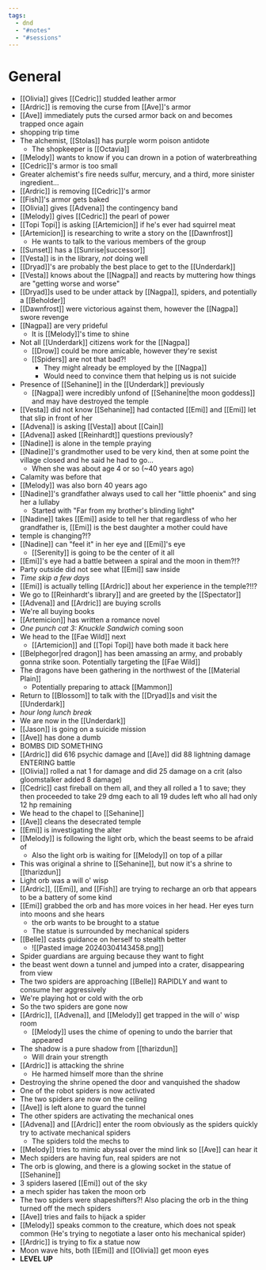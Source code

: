 ```yaml
---
tags:
  - dnd
  - "#notes"
  - "#sessions"
---
```

# General
- [[Olivia]] gives [[Cedric]] studded leather armor
- [[Ardric]] is removing the curse from [[Ave]]'s armor
- [[Ave]] immediately puts the cursed armor back on and becomes trapped once again
- shopping trip time
- The alchemist, [[Stolas]] has purple worm poison antidote
	- The shopkeeper is [[Octavia]]
-  [[Melody]] wants to know if you can drown in a potion of waterbreathing
- [[Cedric]]'s armor is too small
- Greater alchemist's fire needs sulfur, mercury, and a third, more sinister ingredient...
- [[Ardric]] is removing [[Cedric]]'s armor
- [[Fish]]'s armor gets baked
- [[Olivia]] gives [[Advena]] the contingency band
- [[Melody]] gives [[Cedric]] the pearl of power
- [[Topi Topi]] is asking [[Artemicion]] if he's ever had squirrel meat
- [[Artemicion]] is researching to write a story on the [[Dawnfrost]]
	- He wants to talk to the various members of the group
- [[Sunset]] has a [[Sunrise|successor]]
- [[Vesta]] is in the library, *not* doing well
- [[Dryad]]'s are probably the best place to get to the [[Underdark]]
- [[Vesta]] knows about the [[Nagpa]] and reacts by muttering how things are "getting worse and worse"
- [[Dryad]]s used to be under attack by [[Nagpa]],  spiders, and potentially a [[Beholder]]
- [[Dawnfrost]] were victorious against them, however the [[Nagpa]] swore revenge
- [[Nagpa]] are very prideful
	- It is [[Melody]]'s time to shine
- Not all [[Underdark]] citizens work for the [[Nagpa]]
	- [[Drow]] could be more amicable, however they're sexist
	- [[Spiders]] are not that bad?!
		- They might already be employed by the [[Nagpa]]
		- Would need to convince them that helping us is not suicide
- Presence of [[Sehanine]] in the [[Underdark]] previously
	- [[Nagpa]] were incredibly unfond of [[Sehanine|the moon goddess]] and may have destroyed the temple
- [[Vesta]] did not know [[Sehanine]] had contacted [[Emi]] and [[Emi]] let that slip in front of her
- [[Advena]] is asking [[Vesta]] about [[Cain]]
- [[Advena]] asked [[Reinhardt]] questions previously?
- [[Nadine]] is alone in the temple praying
- [[Nadine]]'s grandmother used to be very kind, then at some point the village closed and he said he had to go...
	- When she was about age 4 or so (~40 years ago)
- Calamity was before that
- [[Melody]] was also born 40 years ago
- [[Nadine]]'s grandfather always used to call her "little phoenix" and sing her a lullaby
	- Started with "Far from my brother's blinding light"
- [[Nadine]] takes [[Emi]] aside to tell her that regardless of who her grandfather is, [[Emi]] is the best daughter a mother could have
- temple is changing?!?
- [[Nadine]] can "feel it" in her eye and [[Emi]]'s eye
	- [[Serenity]] is going to be the center of it all
- [[Emi]]'s eye had a battle between a spiral and the moon in them?!?
- Party outside did not see what [[Emi]] saw inside
- *Time skip a few days*
- [[Emi]] is actually telling [[Ardric]] about her experience in the temple?!!?
- We go to [[Reinhardt's library]] and are greeted by the [[Spectator]]
- [[Advena]] and [[Ardric]] are buying scrolls
- We're all buying books
- [[Artemicion]] has written a romance novel
- *One punch cat 3: Knuckle Sandwich* coming soon
- We head to the [[Fae Wild]] next
	- [[Artemicion]] and [[Topi Topi]] have both made it back here
- [[Belphegor|red dragon]] has been amassing an army, and probably gonna strike soon. Potentially targeting the [[Fae Wild]]
- The dragons have been gathering in the northwest of the [[Material Plain]]
	- Potentially preparing to attack [[Mammon]]
- Return to [[Blossom]] to talk with the [[Dryad]]s and visit the [[Underdark]]
- *hour long lunch break*
- We are now in the [[Underdark]]
- [[Jason]] is going on a suicide mission
- [[Ave]] has done a dumb
- BOMBS DID SOMETHING
- [[Ardric]] did 616 psychic damage and [[Ave]] did 88 lightning damage ENTERING battle
- [[Olivia]] rolled a nat 1 for damage and did 25 damage on a crit (also gloomstalker added 8 damage)
- [[Cedric]] cast fireball on them all, and they all rolled a 1 to save; they then proceeded to take 29 dmg each to all 19 dudes left who all had only 12 hp remaining
- We head to the chapel to [[Sehanine]]
- [[Ave]] cleans the desecrated temple
- [[Emi]] is investigating the alter
- [[Melody]] is following the light orb, which the beast seems to be afraid of
	- Also the light orb is waiting for [[Melody]] on top of a pillar
- This was original a shrine to [[Sehanine]], but now it's a shrine to [[tharizdun]]
- Light orb was a will o' wisp
- [[Ardric]], [[Emi]], and [[Fish]] are trying to recharge an orb that appears to be a battery of some kind
- [[Emi]] grabbed the orb and has more voices in her head. Her eyes turn into moons and she hears
	- the orb wants to be brought to a statue
	- The statue is surrounded by mechanical spiders
- [[Belle]] casts guidance on herself to stealth better
	- ![[Pasted image 20240304143458.png]]
- Spider guardians are arguing because they want to fight
- the beast went down a tunnel and jumped into a crater, disappearing from view
- The two spiders are approaching [[Belle]] RAPIDLY and want to consume her aggressively
- We're playing hot or cold with the orb
- So the two spiders are gone now
- [[Ardric]], [[Advena]], and [[Melody]] get trapped in the will o' wisp room
	- [[Melody]] uses the chime of opening to undo the barrier that appeared
- The shadow is a pure shadow from [[tharizdun]]
	- Will drain your strength
- [[Ardric]] is attacking the shrine
	- He harmed himself more than the shrine
- Destroying the shrine opened the door and vanquished the shadow
- One of the robot spiders is now activated
- The two spiders are now on the ceiling
- [[Ave]] is left alone to guard the tunnel
- The other spiders are activating the mechanical ones
- [[Advena]] and [[Ardric]] enter the room obviously as the spiders quickly try to activate mechanical spiders
	- The spiders told the mechs to 
- [[Melody]] tries to mimic abyssal over the mind link so [[Ave]] can hear it
- Mech spiders are having fun, real spiders are not
- The orb is glowing, and there is a glowing socket in the statue of [[Sehanine]]
- 3 spiders lasered [[Emi]] out of the sky
- a mech spider has taken the moon orb
- The two spiders were shapeshifters?! Also placing the orb in the thing turned off the mech spiders
- [[Ave]] tries and fails to hijack a spider
- [[Melody]] speaks common to the creature, which does not speak common (He's trying to negotiate a laser onto his mechanical spider)
- [[Ardric]] is trying to fix a statue now
- Moon wave hits, both [[Emi]] and [[Olivia]] get moon eyes
- **LEVEL UP**